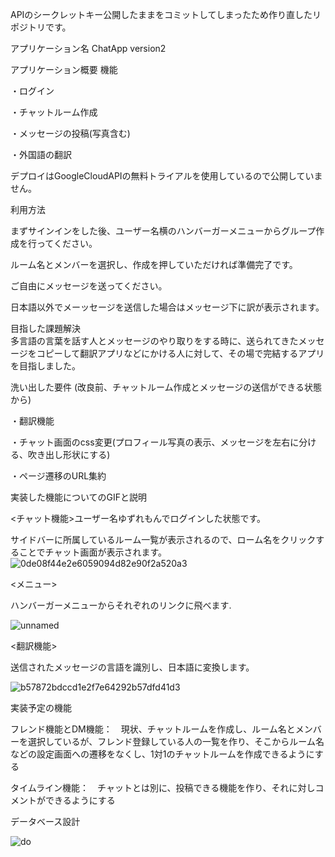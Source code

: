 APIのシークレットキー公開したままをコミットしてしまったため作り直したリポジトリです。

アプリケーション名	 ChatApp version2

アプリケーション概要
機能

・ログイン

・チャットルーム作成

・メッセージの投稿(写真含む)

・外国語の翻訳

デプロイはGoogleCloudAPIの無料トライアルを使用しているので公開していません。

利用方法

まずサインインをした後、ユーザー名横のハンバーガーメニューからグループ作成を行ってください。

ルーム名とメンバーを選択し、作成を押していただければ準備完了です。

ご自由にメッセージを送ってください。

日本語以外でメーッセージを送信した場合はメッセージ下に訳が表示されます。

目指した課題解決	
多言語の言葉を話す人とメッセージのやり取りをする時に、送られてきたメッセージをコピーして翻訳アプリなどにかける人に対して、その場で完結するアプリを目指しました。

洗い出した要件	
(改良前、チャットルーム作成とメッセージの送信ができる状態から)

・翻訳機能

・チャット画面のcss変更(プロフィール写真の表示、メッセージを左右に分ける、吹き出し形状にする)

・ページ遷移のURL集約

実装した機能についてのGIFと説明	

<チャット機能>ユーザー名ゆずれもんでログインした状態です。

サイドバーに所属しているルーム一覧が表示されるので、ローム名をクリックすることでチャット画面が表示されます。
![0de08f44e2e6059094d82e90f2a520a3](https://user-images.githubusercontent.com/74704546/107139018-745b1a00-695b-11eb-9e23-c938fc84ade3.gif)

<メニュー>

ハンバーガーメニューからそれぞれのリンクに飛べます.

![unnamed](https://user-images.githubusercontent.com/74704546/107139177-9903c180-695c-11eb-8fa1-14b8b3795eae.gif)

<翻訳機能>

送信されたメッセージの言語を識別し、日本語に変換します。

![b57872bdccd1e2f7e64292b57dfd41d3](https://user-images.githubusercontent.com/74704546/107139362-ec2a4400-695d-11eb-92ec-5de3dd5d7f70.gif)


実装予定の機能	

フレンド機能とDM機能：　現状、チャットルームを作成し、ルーム名とメンバーを選択しているが、フレンド登録している人の一覧を作り、そこからルーム名などの設定画面への遷移をなくし、1対1のチャットルームを作成できるようにする

タイムライン機能：　チャットとは別に、投稿できる機能を作り、それに対しコメントができるようにする

データベース設計	

![do](https://user-images.githubusercontent.com/74704546/105452264-5f2a8e00-5cc1-11eb-9cdb-d7716fbbf2e4.png)




